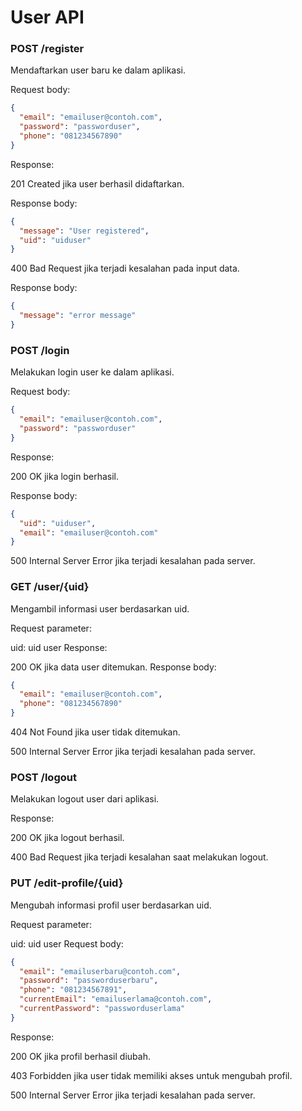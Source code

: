 # User API

### POST /register
Mendaftarkan user baru ke dalam aplikasi. 

Request body: 
```json
{ 
  "email": "emailuser@contoh.com", 
  "password": "passworduser", 
  "phone": "081234567890" 
} 
```
Response: 

201 Created jika user berhasil didaftarkan. 

Response body:
```json
{
  "message": "User registered",
  "uid": "uiduser"
}
```

400 Bad Request jika terjadi kesalahan pada input data. 

Response body: 
```json
{
  "message": "error message"
} 
```

### POST /login
Melakukan login user ke dalam aplikasi. 

Request body:
```json
{
  "email": "emailuser@contoh.com",
  "password": "passworduser"
}
```
Response:

200 OK jika login berhasil.

Response body:
```json
{
  "uid": "uiduser",
  "email": "emailuser@contoh.com"
}
```

500 Internal Server Error jika terjadi kesalahan pada server.

### GET /user/{uid}
Mengambil informasi user berdasarkan uid.

Request parameter:

uid: uid user
Response:

200 OK jika data user ditemukan. Response body:

```json
{
  "email": "emailuser@contoh.com",
  "phone": "081234567890"
}
```
404 Not Found jika user tidak ditemukan.

500 Internal Server Error jika terjadi kesalahan pada server.

### POST /logout
Melakukan logout user dari aplikasi.

Response:

200 OK jika logout berhasil.

400 Bad Request jika terjadi kesalahan saat melakukan logout.

### PUT /edit-profile/{uid}
Mengubah informasi profil user berdasarkan uid.

Request parameter:

uid: uid user
Request body:
```json
{
  "email": "emailuserbaru@contoh.com",
  "password": "passworduserbaru",
  "phone": "081234567891",
  "currentEmail": "emailuserlama@contoh.com",
  "currentPassword": "passworduserlama"
}
```
Response:

200 OK jika profil berhasil diubah.

403 Forbidden jika user tidak memiliki akses untuk mengubah profil.

500 Internal Server Error jika terjadi kesalahan pada server.
